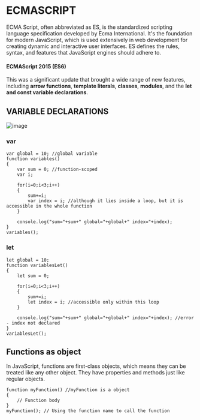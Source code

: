 # ECMASCRIPT
ECMA Script, often abbreviated as ES, is the standardized scripting language specification developed by Ecma International. It's the foundation for modern JavaScript, which is used extensively in web development for creating dynamic and interactive user interfaces. ES defines the rules, syntax, and features that JavaScript engines should adhere to.

#### ECMAScript 2015 (ES6)
This was a significant update that brought a wide range of new features, including **arrow functions**, **template literals**, **classes**, **modules**, and the **let and const variable declarations**.

## VARIABLE DECLARATIONS

![image](https://github.com/JashandeepSidhu712/MERN-Stack/assets/117754690/e26ab822-e888-422d-a519-9323406023cd)

### var

```
var global = 10; //global variable
function variables()
{
    var sum = 0; //function-scoped
    var i;
    
    for(i=0;i<3;i++)
    {
        sum+=i;
        var index = i; //although it lies inside a loop, but it is accessible in the whole function
    }

    console.log("sum="+sum+" global="+global+" index="+index);
}
variables();
```

### let

```
let global = 10;
function variablesLet()
{
    let sum = 0;
    
    for(i=0;i<3;i++)
    {
        sum+=i;
        let index = i; //accessible only within this loop
    }

    console.log("sum="+sum+" global="+global+" index="+index); //error - index not declared
}
variablesLet();
```

## Functions as object
In JavaScript, functions are first-class objects, which means they can be treated like any other object. They have properties and methods just like regular objects.

```
function myFunction() //myFunction is a object
{ 
    // Function body
}
myFunction(); // Using the function name to call the function
```
